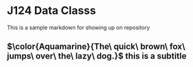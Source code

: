 # J124 Data Classs

This is a sample markdown for showing up on repository

## $\color{Aquamarine}{The\ quick\ brown\ fox\ jumps\ over\ the\ lazy\ dog.}$ this is a subtitle
